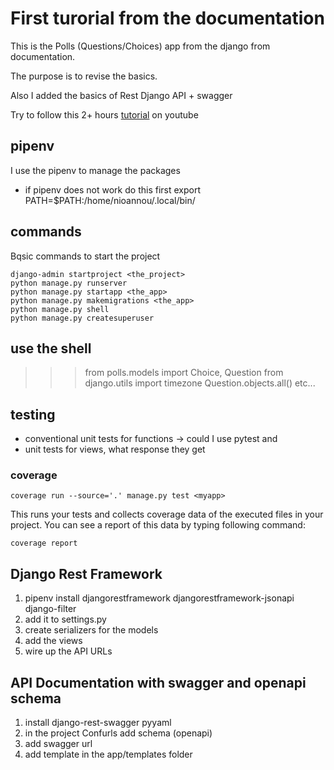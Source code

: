 # First turorial from the documentation

This is the Polls (Questions/Choices) app from the django from documentation.

The purpose is to revise the basics.

Also I added the basics of Rest Django API + swagger

Try to follow this 2+ hours [tutorial](https://www.youtube.com/watch?v=B38aDwUpcFc&ab_channel=ParwizForogh) on youtube 

## pipenv

I use the pipenv to manage the packages

- if pipenv does not work do this first
export PATH=$PATH:/home/nioannou/.local/bin/


## commands

Bqsic commands to start the project
```
django-admin startproject <the_project>
python manage.py runserver
python manage.py startapp <the_app>
python manage.py makemigrations <the_app>
python manage.py shell
python manage.py createsuperuser
```

## use the shell

>>> from polls.models import Choice, Question
>>> from django.utils import timezone
>>> Question.objects.all()
etc...

## testing

- conventional unit tests for functions -> could I use pytest
and 
- unit tests for views, what response they get

### coverage

```
coverage run --source='.' manage.py test <myapp>
```
This runs your tests and collects coverage data of the executed files in your project. You can see a report of this data by typing following command:
```
coverage report
```

## Django Rest Framework

1. pipenv install djangorestframework djangorestframework-jsonapi django-filter
2. add it to settings.py
3. create serializers for the models
4. add the views
5. wire up the API URLs

## API Documentation with swagger and openapi schema

1. install django-rest-swagger pyyaml
2. in the project Confurls add schema (openapi)
3. add swagger url
4. add template in the app/templates folder